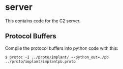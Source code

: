 # server

This contains code for the C2 server.


## Protocol Buffers
Compile the protocol buffers into python code with this:
```
$ protoc -I ../proto/implant/ --python_out=./pb ../proto/implant/implantpb.proto
```
